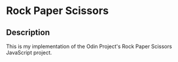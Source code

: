 # Rock Paper Scissors

## Description
This is my implementation of the Odin Project's Rock Paper Scissors JavaScript project.